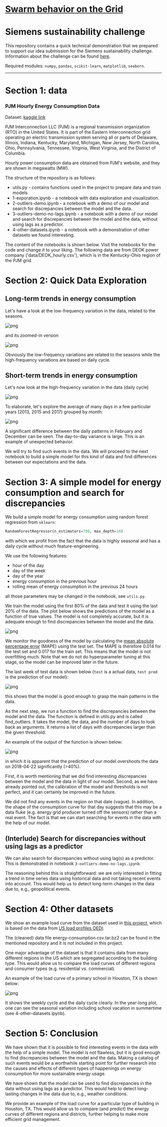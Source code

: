 # [Swarm behavior on the Grid](https://ecosystem.siemens.com/techforsustainability/swarm-behaviour-on-the-grid/overview)

# Siemens sustainability challenge

This repository contains a quick technical demonstration that we prepared to support our idea submission for the Siemens sustainability challenge. Information about the challenge can be found [here](https://ecosystem.siemens.com/techforsustainability/swarm-behaviour-on-the-grid/overview).

Required modules: `numpy`, `pandas`, `scikit-learn`,  `matplotlib`, `seaborn`.

----
# Section 1: data  

### **PJM Hourly Energy Consumption Data**
Dataset: [kaggle link](https://www.kaggle.com/datasets/robikscube/hourly-energy-consumption)

PJM Interconnection LLC (PJM) is a regional transmission organization (RTO) in the United States. It is part of the Eastern Interconnection grid operating an electric transmission system serving all or parts of Delaware, Illinois, Indiana, Kentucky, Maryland, Michigan, New Jersey, North Carolina, Ohio, Pennsylvania, Tennessee, Virginia, West Virginia, and the District of Columbia.

Hourly power consumption data are obtained from PJM's website, and they are shown in megawatts (MW).



The structure of the repository is as follows:

* utils.py - contains functions used in the project to prepare data and train models
* 1-exporation.ipynb - a notebook with data exploration and visualization.
* 2-outliers-demo.ipynb - a notebook with a demo of our model and search for discrepancies between the model and the data.
* 3-outliers-demo-no-lags.ipynb - a notebook with a demo of our model and search for discrepancies between the model and the data, without using lags as a predictor.
* 4-other-datasets.ipynb - a notebook with a demonstration of other datasets we found interesting.
 
The content of the notebooks is shown below. Visit the notebooks for the code and change it to your liking. 
The following data are from DEOK power company ('data/DEOK_hourly.csv'), which is in the Kentucky-Ohio region of the PJM grid.


# Section 2: Quick Data Exploration

## Long-term trends in energy consumption
Let's have a look at the low-frequency variation in the data, related to the seasons.

![png](plots/1-1.png)

and its zoomed-in version

![png](plots/1-2.png)

Obviously the low-frequency variations are related to the seasons while the high-frequency variations are based on daily cycle.

## Short-term trends in energy consumption

Let's now look at the high-frequency variation in the data (daily cycle)

![png](plots/1-3.png)


To elaborate, let's explore the average of many days in a few particular years (2013, 2015 and 2017) grouped by month:

![png](plots/1-4.png)

A significant difference between the daily patterns in February and December can be seen. The day-to-day variance is large. This is an example of unexpected behavior.

We will try to find such events in the data. We will proceed to the next notebook to build a simple model for this kind of data and find differences between our expectations and the data.


# Section 3: A simple model for energy consumption and search for discrepancies

We build a simple model for energy consumption using random forest regression from `sklearn`:

```python
RandomForestRegressor(n_estimators=700, max_depth=10)
```
with which we profit from the fact that the data is highly seasonal and has a daily cycle without much feature-engineering. 

We use the following features:
- hour of the day
- day of the week
- day of the year
- energy consumption in the previous hour
- rolling mean of energy consumption in the previous 24 hours

all those parameters may be changed in the notebook, see `utils.py`.

We train the model using the first 80% of the data and test it using the last 20% of the data.
The plot below shows the predictions of the model as a function of true values. The model is not completely accurate, but it is adequate enough to find discrepancies between the model and the data.

![png](plots/2-1.png)


We monitor the goodness of the model by calculating the [mean absolute percentage error](https://en.wikipedia.org/wiki/Mean_absolute_percentage_error) (MAPE)  using the test set. The MAPE is therefore 0.014 for the test set and 0.017 for the train set. This means that the model is not overfitting much. Note that we do not do hyperparameter tuning at this stage, so the model can be improved later in the future.

The last week of test data is shown below (`test` is a actual data, `test pred` is the prediction of our model):

![png](plots/2-4.png)

this shows that the model is good enough to grasp the main patterns in the data.

As the next step, we run a function to find the discrepancies between the model and the data. The function is defined in utils.py and is called find_outliers. It takes the model, the data, and the number of days to look back as arguments. It returns a list of days with discrepancies larger than the given threshold. 

An example of the output of the function is shown below:

![png](plots/2-5.png)

in which it is apparent that the prediction of our model overshoots the data on 2018-04-22 significantly (>40%).

First, it is worth mentioning that we did find interesting discrepancies between the model and the data in light of our model. 
Second, as we have already pointed out, the calibration of the model and thresholds is not perfect, and it can certainly be improved in the future.

We did not find any events in the region on that date (vague). In addition, the shape of the consumption curve for that day suggests that this may be a data fluke (e.g. energy grid producer turned off the sensors) rather than a real event. The fact is that we can start searching for events in the data with the help of our model.

## (Interlude) Search for discrepancies without using lags as a predictor

We can also search for discrepancies without using lag(s) as a predictor. This is demonstrated in notebook `3-outliers-demo-no-lags.ipynb`. 

The reasoning behind this is straightforward: we are only interested in fitting a trend in time series data using historical data and not taking recent events into account. This would help us to detect long-term changes in the data due to, e.g., geopolitical events.

# Section 4: Other datasets

We show an example load curve from the dataset used in [this project](https://github.com/armineminasyan/energy-consumption-clustering), which is based on the data from [US load profiles OEDI](https://data.openei.org/submissions/153).  

The (cleaned) data file energy-consumption.csv.tar.bz2 can be found in the mentioned repository and it is not included in this project.

One major advantage of the dataset is that it contains data from many different regions in the US which are segregated according to the building type. This would allow us to compare the load curves of different regions and consumer types (e.g. residential vs. commercial).

An example of the load curve of a primary school in Houston, TX is shown below:

![png](plots/3-1.png)

It shows the weekly cycle and the daily cycle clearly. In the year-long plot, one can see the seasonal variation including school vacation in summertime (see 4-other-datasets.ipynb).


# Section 5: Conclusion

We have shown that it is possible to find interesting events in the data with the help of a simple model. The model is not flawless, but it is good enough to find discrepancies between the model and the data. Making a catalog of such events would be a worthwhile starting point for further research into the causes and effects of different types of happenings on energy consumption for more sustainable energy usage.

We have shown that the model can be used to find discrepancies in the data without using lags as a predictor. This would help to detect long-lasting changes in the data due to, e.g., weather conditions.

We provide an example of the load curve for a particular type of building in Houston, TX. This would allow us to compare (and predict) the energy curves of different regions and districts, further helping to make more efficient grid management.







